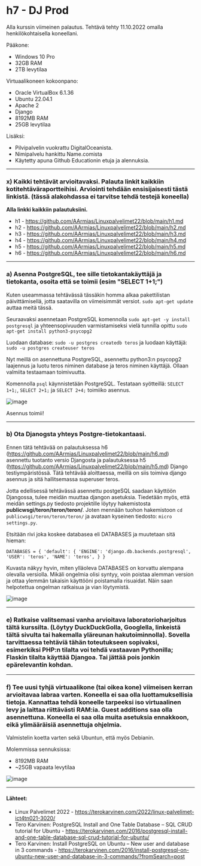 # h7 - DJ Prod

Alla kurssin viimeinen palautus. Tehtävä tehty 11.10.2022 omalla henkilökohtaisella koneellani.

Pääkone:

- Windows 10 Pro 
- 32GB RAM 
- 2TB levytilaa 

Virtuaalikoneen kokoonpano:

- Oracle VirtualBox 6.1.36 
- Ubuntu 22.04.1 
- Apache 2
- Django 
- 8192MB RAM 
- 25GB levytilaa

Lisäksi: 

- Pilvipalvelin vuokrattu DigitalOceanista. 
- Nimipalvelu hankittu Name.comista 
- Käytetty apuna Github Educationin etuja ja alennuksia. 

-------------------------------------------------------------------

### x) Kaikki tehtävät arvioitavaksi. Palauta linkit kaikkiin kotitehtäväraportteihisi. Arviointi tehdään ensisijaisesti tästä linkistä. (tässä alakohdassa ei tarvitse tehdä testejä koneella)

**Alla linkki kaikkiin palautuksiini.** 

- h1  - https://github.com/AArmias/Linuxpalvelimet22/blob/main/h1.md
- h2  - https://github.com/AArmias/Linuxpalvelimet22/blob/main/h2.md
- h3  - https://github.com/AArmias/Linuxpalvelimet22/blob/main/h3.md
- h4  - https://github.com/AArmias/Linuxpalvelimet22/blob/main/h4.md
- h5  - https://github.com/AArmias/Linuxpalvelimet22/blob/main/h5.md
- h6  - https://github.com/AArmias/Linuxpalvelimet22/blob/main/h6.md

------------------------------------------------------------------------------------

### a) Asenna PostgreSQL, tee sille tietokantakäyttäjä ja tietokanta, osoita että se toimii (esim "SELECT 1+1;")

Kuten useammassa tehtävässä tässäkin homma alkaa pakettilistan päivittämisellä, jotta saatavilla on viimeisimmät versiot. 
`sudo apt-get update` auttaa meitä tässä. 

Seuraavaksi asennetaan PostgreSQL komennolla `sudo apt-get -y install postgresql` ja yhteensopivuuden varmistamiseksi vielä tunnilla opittu `sudo apt-get install python3-psycopg2`

Luodaan database: `sudo -u postgres createdb teros` ja luodaan käyttäjä: `sudo -u postgres createuser teros`

Nyt meillä on asennettuna PostgreSQL, asennettu python3:n psycopg2 laajennus ja luotu teros niminen database ja teros niminen käyttäjä. 
Ollaan valmiita testaamaan toimivuutta.

Komennolla `psql` käynnistetään PostgreSQL.
Testataan syötteillä: `SELECT 1+1;`, `SELECT 2+1;` ja `SELECT 2+4;` toimiiko asennus. 

![image](https://user-images.githubusercontent.com/102689055/195047028-14a2789c-a7ba-4306-8efc-b56587ff36b1.png)

Asennus toimii! 

----------------------------------------------

### b) Ota Djanogsta yhteys Postgre-tietokantaasi.

Ennen tätä tehtävää on palautuksessa h6 (https://github.com/AArmias/Linuxpalvelimet22/blob/main/h6.md) asennettu tuotanto versio Djangosta ja 
palautuksessa h5 (https://github.com/AArmias/Linuxpalvelimet22/blob/main/h5.md) Django testiympäristössä. Tätä tehtävää aloittaessa, meillä on siis toimiva django asennus
ja sitä hallitsemassa superuser teros. 

Jotta edellisessä tehtävässä asennettu postgeSQL saadaan käyttöön Djangossa, tulee meidän muuttaa djangon asetuksia.
Tiedetään myös, että meidän settings.py tiedosto projektille löytyy hakemistosta **publicwsgi/teron/teron/teron/**. Joten mennään tuohon hakemistoon `cd publicwsgi/teron/teron/teron/`
ja avataan kyseinen tiedosto: `micro settings.py`. 

Etsitään rivi joka koskee databasea eli DATABASES ja muutetaan sitä hieman: 

`DATABASES = {
      'default': {
        'ENGINE': 'django.db.backends.postgresql',
        'USER': 'teros',
        'NAME': 'teros',
      }
 }
 ` 


Kuvasta näkyy hyvin, miten ylläoleva DATABASES on korvattu alempana olevalla versiolla. 
Mikäli ongelmia olisi syntyy, voin poistaa alemman version ja ottaa ylemmän takaisin käyttööni poistamalla risuaidat. 
Näin saan helpotettua ongelman ratkaisua ja vian löytymistä. 

![image](https://user-images.githubusercontent.com/102689055/195051368-3bb93fe8-8506-48b1-9075-287a20492f08.png)


-------------------------------------------------------------------------

### e) Ratkaise valitsemasi vanha arvioitava laboratorioharjoitus tältä kurssilta. (Löytyy DuckDuckGolla, Googlella, linkeistä tältä sivulta tai hakemalla yläreunan hakutoiminnolla). Sovella tarvittaessa tehtäviä tähän toteutukseen sopivaksi, esimerkiksi PHP:n tilalta voi tehdä vastaavan Pythonilla; Flaskin tilalta käyttää Djangoa. Tai jättää pois jonkin epärelevantin kohdan.


-------------------------------------------------------------------------

### f) Tee uusi tyhjä virtuaalikone (tai oikea kone) viimeisen kerran arvioitavaa labraa varten. Koneella ei saa olla luottamuksellisia tietoja. Kannattaa tehdä koneelle tarpeeksi iso virtuaalinen levy ja laittaa riittävästi RAM:ia. Guest additions saa olla asennettuna. Koneella ei saa olla muita asetuksia ennakkoon, eikä ylimääräisiä asennettuja ohjelmia.

Valmistelin koetta varten sekä Ubuntun, että myös Debianin.

Molemmissa sennuksissa: 
- 8192MB RAM 
- ~25GB vapaata levytilaa

![image](https://user-images.githubusercontent.com/102689055/195054166-0d08c96f-afaf-4a5c-a43e-d83d6750fffd.png)


-------------------------------------------------------------------

#### Lähteet:

- Linux Palvelimet 2022 - https://terokarvinen.com/2022/linux-palvelimet-ict4tn021-3020/
- Tero Karvinen: PostgreSQL Install and One Table Database – SQL CRUD tutorial for Ubuntu - https://terokarvinen.com/2016/postgresql-install-and-one-table-database-sql-crud-tutorial-for-ubuntu/
- Tero Karvinen: Install PostgreSQL on Ubuntu – New user and database in 3 commands - https://terokarvinen.com/2016/install-postgresql-on-ubuntu-new-user-and-database-in-3-commands/?fromSearch=post


